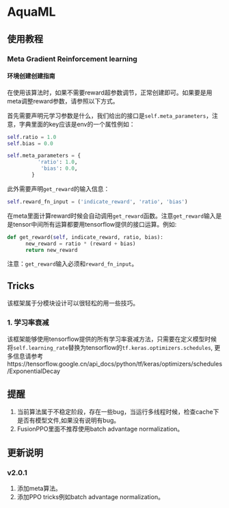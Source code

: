 # AquaML

## 使用教程

### Meta Gradient Reinforcement learning

#### 环境创建创建指南

在使用该算法时，如果不需要reward超参数调节，正常创建即可。如果要是用meta调整reward参数，请参照以下方式。

首先需要声明元学习参数是什么，我们给出的接口是``self.meta_parameters``，注意，字典里面的key应该是env的一个属性例如：

```python
self.ratio = 1.0
self.bias = 0.0

self.meta_parameters = {
          'ratio': 1.0,
           'bias': 0.0,
        }
```

此外需要声明``get_reward``的输入信息：

```python
self.reward_fn_input = ('indicate_reward', 'ratio', 'bias')
```

在meta里面计算reward时候会自动调用``get_reward``函数。注意``get_reward``输入是是tensor中间所有运算都要用tensorflow提供的接口运算。例如:

```python
def get_reward(self, indicate_reward, ratio, bias):
      new_reward = ratio * (reward + bias)
      return new_reward
```

注意：``get_reward``输入必须和``reward_fn_input``。

## Tricks

该框架属于分模块设计可以很轻松的用一些技巧。

### 1. 学习率衰减

该框架能够使用tensorflow提供的所有学习率衰减方法，只需要在定义模型时候将``self.learning_rate``替换为tensorflow的``tf.keras.optimizers.schedules``, 更多信息请参考https://tensorflow.google.cn/api_docs/python/tf/keras/optimizers/schedules/ExponentialDecay

## 提醒

1. 当前算法属于不稳定阶段，存在一些bug，当运行多线程时候，检查cache下是否有模型文件,如果没有说明有bug。
2. FusionPPO里面不推荐使用batch advantage normalization。

## 更新说明

### v2.0.1

1. 添加meta算法。
2. 添加PPO tricks例如batch advantage normalization。